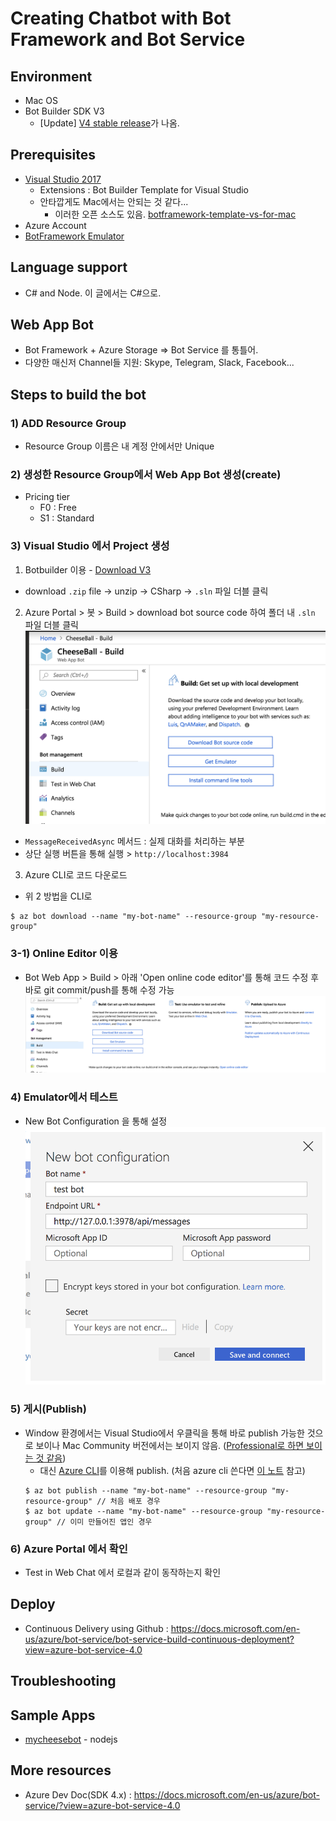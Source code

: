 # Creating Chatbot with Bot Framework and Bot Service 

## Environment 
- Mac OS 
- Bot Builder SDK V3  
  - [Update] [V4 stable release](https://github.com/Microsoft/BotBuilder)가 나옴.

## Prerequisites 
- [Visual Studio 2017](https://visualstudio.microsoft.com/ko/downloads/)
  - Extensions : Bot Builder Template for Visual Studio 
  - 안타깝게도 Mac에서는 안되는 것 같다... 
    - 이러한 오픈 소스도 있음. [botframework-template-vs-for-mac](https://github.com/User1m/botframework-template-vs-for-mac)
- Azure Account
- [BotFramework Emulator](https://github.com/Microsoft/BotFramework-Emulator/releases)  

## Language support
- C# and Node. 이 글에서는 C#으로. 

## Web App Bot
- Bot Framework + Azure Storage => Bot Service 를 통틀어.
- 다양한 매신저 Channel들 지원: Skype, Telegram, Slack, Facebook... 

## Steps to build the bot
### 1) ADD Resource Group
- Resource Group 이름은 내 계정 안에서만 Unique 
### 2) 생성한 Resource Group에서 Web App Bot 생성(create)
- Pricing tier
  - F0 : Free
  - S1 : Standard
### 3) Visual Studio 에서 Project 생성
1. Botbuilder 이용 - [Download V3](https://github.com/Microsoft/BotBuilder-V3/releases/tag/3.19.0.44051_BotBuilder-V3-DotNet?fbclid=IwAR0rW8Jxkj-esP3bLRFJavHiiF-wm2GlsyigDjIHrcL0zMVTHwXAHkrq_Nw) 
  - download `.zip` file -> unzip -> CSharp -> `.sln` 파일 더블 클릭
2. Azure Portal > 봇 > Build > download bot source code 하여 폴더 내 `.sln` 파일 더블 클릭
![download_bot_source_code](./download_bot_source_code.png)
  - `MessageReceivedAsync` 메서드 : 실제 대화를 처리하는 부분
  - 상단 실행 버튼을 통해 실행 > `http://localhost:3984`
  
3. Azure CLI로 코드 다운로드 
  - 위 2 방법을 CLI로 
  ```
  $ az bot download --name "my-bot-name" --resource-group "my-resource-group"
  ```
### 3-1) Online Editor 이용
- Bot Web App > Build > 아래 'Open online code editor'를 통해 코드 수정 후 바로 git commit/push를 통해 수정 가능 
![online editor](./online_editor.png)
### 4) Emulator에서 테스트 
- New Bot Configuration 을 통해 설정 
![bot configuration](./new_bot_config_emulator.png) 
### 5) 게시(Publish)
- Window 환경에서는 Visual Studio에서 우클릭을 통해 바로 publish 가능한 것으로 보이나 Mac Community 버전에서는 보이지 않음. ([Professional로 하면 보이는 것 같음](https://stackoverflow.com/questions/44750522/publish-to-azure-in-visual-studio-community-for-mac))
  - 대신 [Azure CLI](https://docs.microsoft.com/en-us/azure/bot-service/bot-builder-tools-az-cli?view=azure-bot-service-3.0#7-publish-to-azure-from-the-cli)를 이용해 publish. (처음 azure cli 쓴다면 [이 노트](./azure_cli.md) 참고)
  ```
  $ az bot publish --name "my-bot-name" --resource-group "my-resource-group" // 처음 배포 경우 
  $ az bot update --name "my-bot-name" --resource-group "my-resource-group" // 이미 만들어진 앱인 경우 
  ```
### 6) Azure Portal 에서 확인
- Test in Web Chat 에서 로컬과 같이 동작하는지 확인 

## Deploy 
- Continuous Delivery using Github : https://docs.microsoft.com/en-us/azure/bot-service/bot-service-build-continuous-deployment?view=azure-bot-service-4.0 

## Troubleshooting 

## Sample Apps
- [mycheesebot](https://github.com/jiyeonseo/mycheesebot) - nodejs 

## More resources 
- Azure Dev Doc(SDK 4.x) : https://docs.microsoft.com/en-us/azure/bot-service/?view=azure-bot-service-4.0 
